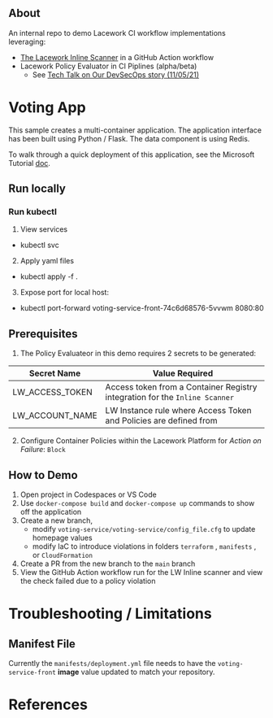 ## About


An internal repo to demo Lacework CI workflow implementations leveraging:
- [The Lacework Inline Scanner](https://docs.lacework.com/integrate-the-lacework-inline-scanner-with-ci-pipelines) in a GitHub Action workflow
- Lacework Policy Evaluator in CI Piplines (alpha/beta)
  - See [Tech Talk on Our DevSecOps story (11/05/21)](https://lacework.atlassian.net/wiki/spaces/ENG/pages/2312110131/Tech+Talks#%5Bdate%5D---Shifting-Security-Left---Our-DevSecOps-Story-by-%40Chitra-Kumar-%40Divyang-Soni)

# Voting App

This sample creates a multi-container application. The application interface has been built using Python / Flask. The data component is using Redis.

To walk through a quick deployment of this application, see the Microsoft Tutorial [doc](https://docs.microsoft.com/en-us/azure/aks/tutorial-kubernetes-prepare-app).

## Run locally

### Run kubectl
1. View services
- kubectl svc
2. Apply yaml files
- kubectl apply -f .
3. Expose port for local host: 
- kubectl port-forward voting-service-front-74c6d68576-5vvwm 8080:80  

## Prerequisites

1. The Policy Evaluateor in this demo requires 2 secrets to be generated:

| Secret Name | Value Required |
|-------------      |--------------- |
|LW_ACCESS_TOKEN                     | Access token from a Container Registry integration for the `Inline Scanner` |
|LW_ACCOUNT_NAME                     | LW Instance rule where Access Token and Policies are defined from |

2. Configure Container Policies within the Lacework Platform for *Action on Failure*: `Block` 

## How to Demo
1. Open project in Codespaces or VS Code
2. Use `docker-compose build` and `docker-compose up` commands to show off the application
3. Create a new branch, 
    - modify `voting-service/voting-service/config_file.cfg` to update homepage values
    - modify IaC to introduce violations in folders `terraform` , `manifests` , or `CloudFormation`
1. Create a PR from the new branch to the `main` branch
3. View the GitHub Action workflow run for the LW Inline scanner and view the check failed due to a policy violation


# Troubleshooting / Limitations

## Manifest File
Currently the `manifests/deployment.yml` file needs to have the `voting-service-front` **image** value updated to match your repository.

# References

